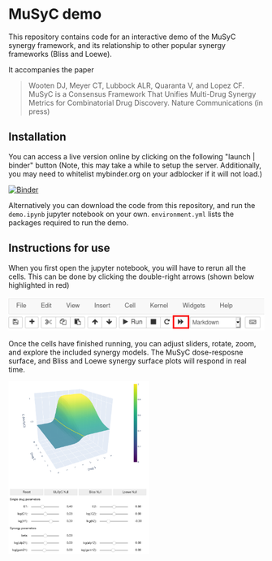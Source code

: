 # MuSyC demo

This repository contains code for an interactive demo of the MuSyC synergy framework, and its relationship to other popular synergy frameworks (Bliss and Loewe).

It accompanies the paper

>Wooten DJ, Meyer CT, Lubbock ALR, Quaranta V, and Lopez CF. MuSyC is a Consensus Framework That Unifies Multi-Drug Synergy Metrics for Combinatorial Drug Discovery. Nature Communications (in press)

## Installation
You can access a live version online by clicking on the following "launch | binder" button (Note, this may take a while to setup the server. Additionally, you may need to whitelist mybinder.org on your adblocker if it will not load.)

[![Binder](https://mybinder.org/badge_logo.svg)](https://mybinder.org/v2/gh/djwooten/natcomms-musyc2021/HEAD?filepath=demo.ipynb)

Alternatively you can download the code from this repository, and run the `demo.ipynb` jupyter notebook on your own. `environment.yml` lists the packages required to run the demo.

## Instructions for use
When you first open the jupyter notebook, you will have to rerun all the cells. This can be done by clicking the double-right arrows (shown below highlighted in red)

![Run instructions](run_instructions.png)

Once the cells have finished running, you can adjust sliders, rotate, zoom, and explore the included synergy models. The MuSyC dose-resposne surface, and Bliss and Loewe synergy surface plots will respond in real time.

<img src="screenshot.png" width="55%" alt="Example screenshot" />
